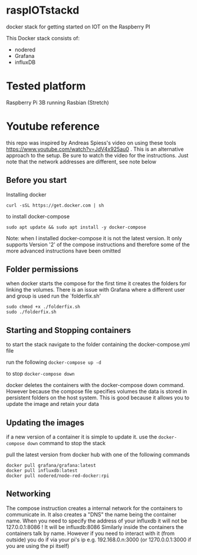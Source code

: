 # raspIOTstackd
docker stack for getting started on IOT on the Raspberry PI

This Docker stack consists of:
  * nodered
  * Grafana
  * influxDB
  
# Tested platform
Raspberry Pi 3B running Rasbian (Stretch)
  
# Youtube reference
this repo was inspired by Andreas Spiess's video on using these tools https://www.youtube.com/watch?v=JdV4x925au0 . This is an alternative approach to the setup. Be sure to watch the video for the instructions. Just note that the network addresses are different, see note below

## Before you start
Installing docker
```
curl -sSL https://get.docker.com | sh
```

to install docker-compose
```
sudo apt update && sudo apt install -y docker-compose
```

Note: when I installed docker-compose it is not the latest version.
It only supports Version '2' of the compose instructions and therefore some of the more advanced instructions have been omitted

## Folder permissions
when docker starts the compose for the first time it creates the folders for linking the volumes.
There is an issue with Grafana where a different user and group is used run the `folderfix.sh'

```
sudo chmod +x ./folderfix.sh
sudo ./folderfix.sh
```

## Starting and Stopping containers
to start the stack navigate to the folder containing the docker-compose.yml file

run the following
`docker-compose up -d`

to stop
`docker-compose down`

docker deletes the containers with the docker-compose down command. However because the compose file specifies volumes the data is stored in persistent folders on the host system. This is good because it allows you to update the image and retain your data

## Updating the images
if a new version of a container it is simple to update it.
use the  `docker-compose down` command to stop the stack

pull the latest version from docker hub with one of the following commands

```
docker pull grafana/grafana:latest
docker pull influxdb:latest
docker pull nodered/node-red-docker:rpi
```

## Networking
The compose instruction creates a internal network for the containers to communicate in.
It also creates a "DNS" the name being the container name.
When you need to specify the address of your influxdb it will not be 127.0.0.1:8086 ! It will be influxdb:8086
Similarly inside the containers the containers talk by name. However if you need to interact with it (from outside) you do if via your pi's ip e.g. 192.168.0.n:3000 (or 1270.0.0.1:3000 if you are using the pi itself)
